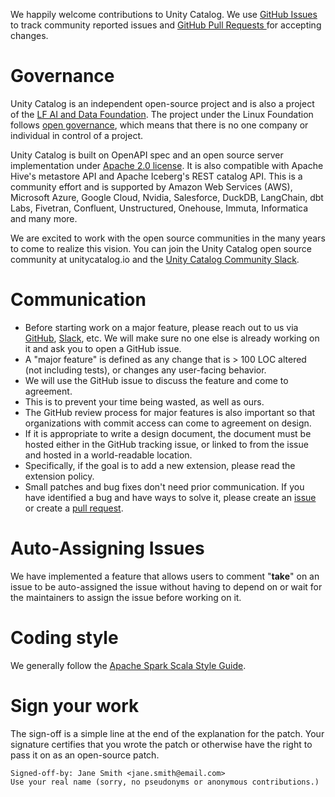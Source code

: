 We happily welcome contributions to Unity Catalog. We use [GitHub Issues](https://github.com/unitycatalog/unitycatalog/issues) to track community reported issues and [GitHub Pull Requests ](https://github.com/unitycatalog/unitycatalog/pulls) for accepting changes.

# Governance

Unity Catalog is an independent open-source project and is also a project of the [LF AI and Data Foundation](https://lfaidata.foundation/). The project under the Linux Foundation follows [open governance](https://github.com/opengovernance/opengovernance.dev), which means that there is no one company or individual in control of a project.

Unity Catalog is built on OpenAPI spec and an open source server implementation under [Apache 2.0 license](https://github.com/unitycatalog/unitycatalog/blob/main/LICENSE). It is also compatible with Apache Hive's metastore API and Apache Iceberg's REST catalog API.
This is a community effort and is supported by Amazon Web Services (AWS), Microsoft Azure, Google Cloud, Nvidia, Salesforce, DuckDB, LangChain, dbt Labs, Fivetran, Confluent, Unstructured, Onehouse, Immuta, Informatica and many more.

We are excited to work with the open source communities in the many years to come to realize this vision. You can join the Unity Catalog open source community at unitycatalog.io and the [Unity Catalog Community Slack](https://go.unitycatalog.io/slack).

# Communication

- Before starting work on a major feature, please reach out to us via [GitHub](https://github.com/unitycatalog/unitycatalog/issues), [Slack](https://unitycatalog.slack.com/), etc. We will make sure no one else is already working on it and ask you to open a GitHub issue.
- A "major feature" is defined as any change that is > 100 LOC altered (not including tests), or changes any user-facing behavior.
- We will use the GitHub issue to discuss the feature and come to agreement.
- This is to prevent your time being wasted, as well as ours.
- The GitHub review process for major features is also important so that organizations with commit access can come to agreement on design.
- If it is appropriate to write a design document, the document must be hosted either in the GitHub tracking issue, or linked to from the issue and hosted in a world-readable location.
- Specifically, if the goal is to add a new extension, please read the extension policy.
- Small patches and bug fixes don't need prior communication. If you have identified a bug and have ways to solve it, please create an [issue](https://github.com/unitycatalog/unitycatalog/issues) or create a [pull request](https://github.com/unitycatalog/unitycatalog/pulls).

# Auto-Assigning Issues
We have implemented a feature that allows users to comment "**take**" on an issue to be auto-assigned the issue without having to depend on or wait for the maintainers to assign the issue before working on it.

# Coding style

We generally follow the [Apache Spark Scala Style Guide](https://spark.apache.org/contributing.html).

# Sign your work

The sign-off is a simple line at the end of the explanation for the patch. Your signature certifies that you wrote the patch or otherwise have the right to pass it on as an open-source patch.

```
Signed-off-by: Jane Smith <jane.smith@email.com>
Use your real name (sorry, no pseudonyms or anonymous contributions.)
```
